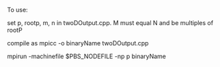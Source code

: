 To use:

set p, rootp, m, n in twoDOutput.cpp. M must equal N and be multiples of rootP

compile as mpicc -o binaryName twoDOutput.cpp

mpirun -machinefile $PBS_NODEFILE -np p binaryName
